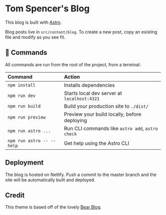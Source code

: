 # Tom Spencer's Blog

This blog is built with [Astro](https://astro.build/).

Blog posts live in `src/content/blog`. To create a new post, copy an existing file and modify as you see fit.

## 🧞 Commands

All commands are run from the root of the project, from a terminal:

| Command                   | Action                                           |
| :------------------------ | :----------------------------------------------- |
| `npm install`             | Installs dependencies                            |
| `npm run dev`             | Starts local dev server at `localhost:4321`      |
| `npm run build`           | Build your production site to `./dist/`          |
| `npm run preview`         | Preview your build locally, before deploying     |
| `npm run astro ...`       | Run CLI commands like `astro add`, `astro check` |
| `npm run astro -- --help` | Get help using the Astro CLI                     |

## Deployment

The blog is hosted on Netlify. Push a commit to the master branch and the site will be automatically built and deployed.

## Credit

This theme is based off of the lovely [Bear Blog](https://github.com/HermanMartinus/bearblog/).
